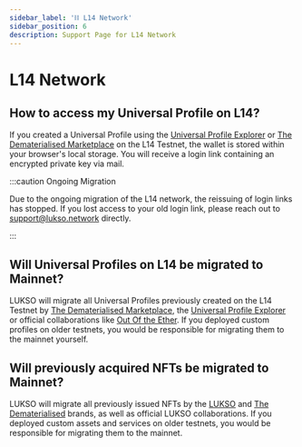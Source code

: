 ```yaml
---
sidebar_label: '⛓️ L14 Network'
sidebar_position: 6
description: Support Page for L14 Network
---
```


# L14 Network

## How to access my Universal Profile on L14?

If you created a Universal Profile using the [Universal Profile Explorer](https://universalprofile.cloud/) or [The Dematerialised Marketplace](https://thedematerialised.com/) on the L14 Testnet, the wallet is stored within your browser's local storage. You will receive a login link containing an encrypted private key via mail.

:::caution Ongoing Migration

Due to the ongoing migration of the L14 network, the reissuing of login links has stopped. If you lost access to your old login link, please reach out to [support@lukso.network](mailto:support@lukso.network) directly.

:::

## Will Universal Profiles on L14 be migrated to Mainnet?

LUKSO will migrate all Universal Profiles previously created on the L14 Testnet by [The Dematerialised Marketplace](https://thedematerialised.com/), the [Universal Profile Explorer](https://universalprofile.cloud/) or official collaborations like [Out Of the Ether](https://outoftheether.net/). If you deployed custom profiles on older testnets, you would be responsible for migrating them to the mainnet yourself.

## Will previously acquired NFTs be migrated to Mainnet?

LUKSO will migrate all previously issued NFTs by the [LUKSO](https://lukso.network/) and [The Dematerialised](https://thedematerialised.com/) brands, as well as official LUKSO collaborations. If you deployed custom assets and services on older testnets, you would be responsible for migrating them to the mainnet.

